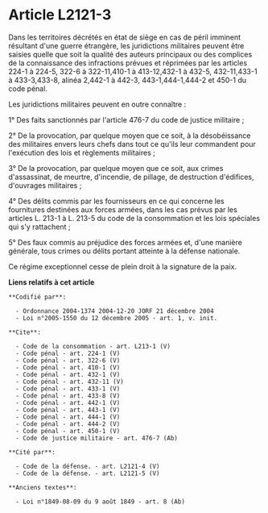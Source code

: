 # Article L2121-3

Dans les territoires décrétés en état de siège en cas de péril imminent résultant d'une guerre étrangère, les juridictions
militaires peuvent être saisies quelle que soit la qualité des auteurs principaux ou des complices de la connaissance des
infractions prévues et réprimées par les articles 224-1 à 224-5,
322-6 à 322-11,410-1 à 413-12,432-1 à 432-5,
432-11,433-1 à 433-3,433-8, alinéa 2,442-1 à 442-3,
443-1,444-1,444-2 et 450-1 du code pénal. 

Les juridictions militaires peuvent en outre connaître : 

1° Des faits sanctionnés par l'article 476-7 du code de justice militaire ; 

2° De la provocation, par quelque moyen que ce soit, à la désobéissance des militaires envers leurs chefs dans tout ce qu'ils
leur commandent pour l'exécution des lois et règlements militaires ; 

3° De la provocation, par quelque moyen que ce soit, aux crimes d'assassinat, de meurtre, d'incendie, de pillage, de
destruction d'édifices, d'ouvrages militaires ; 

4° Des délits commis par les fournisseurs en ce qui concerne les fournitures destinées aux forces armées, dans les cas prévus
par les articles L. 213-1 à L. 213-5 du code de la consommation et les lois spéciales qui s'y rattachent ; 

5° Des faux commis au préjudice des forces armées et, d'une manière générale, tous crimes ou délits portant atteinte à la
défense nationale. 

Ce régime exceptionnel cesse de plein droit à la signature de la paix.

**Liens relatifs à cet article**

	**Codifié par**:

	  - Ordonnance 2004-1374 2004-12-20 JORF 21 décembre 2004
	  - Loi n°2005-1550 du 12 décembre 2005 - art. 1, v. init.

	**Cite**:

	  - Code de la consommation - art. L213-1 (V)
	  - Code pénal - art. 224-1 (V)
	  - Code pénal - art. 322-6 (V)
	  - Code pénal - art. 410-1 (V)
	  - Code pénal - art. 432-1 (V)
	  - Code pénal - art. 432-11 (V)
	  - Code pénal - art. 433-1 (V)
	  - Code pénal - art. 433-8 (V)
	  - Code pénal - art. 442-1 (V)
	  - Code pénal - art. 443-1 (V)
	  - Code pénal - art. 444-1 (V)
	  - Code pénal - art. 444-2 (V)
	  - Code pénal - art. 450-1 (V)
	  - Code de justice militaire - art. 476-7 (Ab)

	**Cité par**:

	  - Code de la défense. - art. L2121-4 (V)
	  - Code de la défense. - art. L2121-5 (V)

	**Anciens textes**:

	  - Loi n°1849-08-09 du 9 août 1849 - art. 8 (Ab)
